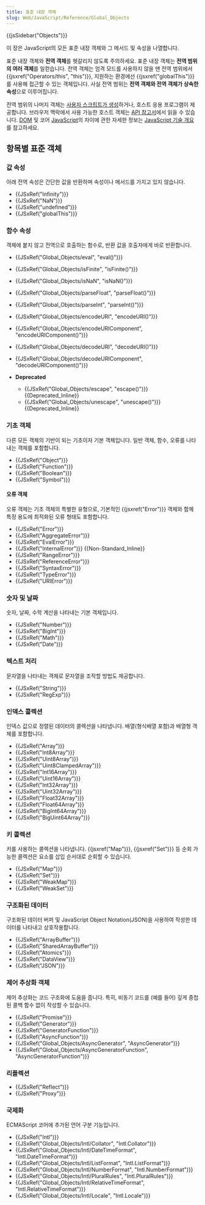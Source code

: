 ```yaml
---
title: 표준 내장 객체
slug: Web/JavaScript/Reference/Global_Objects
---
```


{{jsSidebar("Objects")}}

이 장은 JavaScript의 모든 표준 내장 객체와 그 메서드 및 속성을 나열합니다.

표준 내장 객체와 **전역 객체**를 헷갈리지 않도록 주의하세요. 표준 내장 객체는 **전역 범위의 여러 객체**를 일컫습니다. 전역 객체는 엄격 모드를 사용하지 않을 땐 전역 범위에서 {{jsxref("Operators/this", "this")}}, 지원하는 환경에선 {{jsxref("globalThis")}}를 사용해 접근할 수 있는 객체입니다. 사실 전역 범위는 **전역 객체와 전역 객체가 상속한 속성**으로 이루어집니다.

전역 범위의 나머지 객체는 [사용자 스크립트가 생성](/ko/docs/Web/JavaScript/Guide/Working_with_objects#creating_new_objects)하거나, 호스트 응용 프로그램이 제공합니다. 브라우저 맥락에서 사용 가능한 호스트 객체는 [API 참고서](/ko/docs/Web/API)에서 읽을 수 있습니다. [DOM](/ko/docs/Web/API/Document_Object_Model) 및 코어 [JavaScript](/ko/docs/Web/JavaScript)의 차이에 관한 자세한 정보는 [JavaScript 기술 개요](/ko/docs/Web/JavaScript/Reference/JavaScript_technologies_overview)를 참고하세요.

## 항목별 표준 객체

### 값 속성

아래 전역 속성은 간단한 값을 반환하며 속성이나 메서드를 가지고 있지 않습니다.

- {{JSxRef("Infinity")}}
- {{JSxRef("NaN")}}
- {{JSxRef("undefined")}}
- {{JSxRef("globalThis")}}

### 함수 속성

객체에 붙지 않고 전역으로 호출하는 함수로, 반환 값을 호출자에게 바로 반환합니다.

- {{JSxRef("Global_Objects/eval", "eval()")}}
- {{JSxRef("Global_Objects/isFinite", "isFinite()")}}
- {{JSxRef("Global_Objects/isNaN", "isNaN()")}}
- {{JSxRef("Global_Objects/parseFloat", "parseFloat()")}}
- {{JSxRef("Global_Objects/parseInt", "parseInt()")}}
- {{JSxRef("Global_Objects/encodeURI", "encodeURI()")}}
- {{JSxRef("Global_Objects/encodeURIComponent", "encodeURIComponent()")}}
- {{JSxRef("Global_Objects/decodeURI", "decodeURI()")}}
- {{JSxRef("Global_Objects/decodeURIComponent", "decodeURIComponent()")}}
- **Deprecated**

  - {{JSxRef("Global_Objects/escape", "escape()")}} {{Deprecated_Inline}}
  - {{JSxRef("Global_Objects/unescape", "unescape()")}} {{Deprecated_Inline}}

### 기초 객체

다른 모든 객체의 기반이 되는 기초이자 기본 객체입니다. 일반 객체, 함수, 오류를 나타내는 객체를 포함합니다.

- {{JSxRef("Object")}}
- {{JSxRef("Function")}}
- {{JSxRef("Boolean")}}
- {{JSxRef("Symbol")}}

#### 오류 객체

오류 객체는 기초 객체의 특별한 유형으로, 기본적인 {{jsxref("Error")}} 객체와 함께 특정 용도에 최적화된 오류 형태도 포함합니다.

- {{JSxRef("Error")}}
- {{JSxRef("AggregateError")}}
- {{JSxRef("EvalError")}}
- {{JSxRef("InternalError")}} {{Non-Standard_Inline}}
- {{JSxRef("RangeError")}}
- {{JSxRef("ReferenceError")}}
- {{JSxRef("SyntaxError")}}
- {{JSxRef("TypeError")}}
- {{JSxRef("URIError")}}

### 숫자 및 날짜

숫자, 날짜, 수학 계산을 나타내는 기본 객체입니다.

- {{JSxRef("Number")}}
- {{JSxRef("BigInt")}}
- {{JSxRef("Math")}}
- {{JSxRef("Date")}}

### 텍스트 처리

문자열을 나타내는 객체로 문자열을 조작할 방법도 제공합니다.

- {{JSxRef("String")}}
- {{JSxRef("RegExp")}}

### 인덱스 콜렉션

인덱스 값으로 정렬된 데이터의 콜렉션을 나타냅니다. 배열(형식배열 포함)과 배열형 객체를 포함합니다.

- {{JSxRef("Array")}}
- {{JSxRef("Int8Array")}}
- {{JSxRef("Uint8Array")}}
- {{JSxRef("Uint8ClampedArray")}}
- {{JSxRef("Int16Array")}}
- {{JSxRef("Uint16Array")}}
- {{JSxRef("Int32Array")}}
- {{JSxRef("Uint32Array")}}
- {{JSxRef("Float32Array")}}
- {{JSxRef("Float64Array")}}
- {{JSxRef("BigInt64Array")}}
- {{JSxRef("BigUint64Array")}}

### 키 콜렉션

키를 사용하는 콜렉션을 나타냅니다. {{jsxref("Map")}}, {{jsxref("Set")}} 등 순회 가능한 콜렉션은 요소를 삽입 순서대로 순회할 수 있습니다.

- {{JSxRef("Map")}}
- {{JSxRef("Set")}}
- {{JSxRef("WeakMap")}}
- {{JSxRef("WeakSet")}}

### 구조화된 데이터

구조화된 데이터 버퍼 및 JavaScript Object Notation(JSON)을 사용하여 작성한 데이터를 나타내고 상호작용합니다.

- {{JSxRef("ArrayBuffer")}}
- {{JSxRef("SharedArrayBuffer")}}
- {{JSxRef("Atomics")}}
- {{JSxRef("DataView")}}
- {{JSxRef("JSON")}}

### 제어 추상화 객체

제어 추상화는 코드 구조화에 도움을 줍니다. 특히, 비동기 코드를 (예를 들어) 깊게 중첩된 콜백 함수 없이 작성할 수 있습니다.

- {{JSxRef("Promise")}}
- {{JSxRef("Generator")}}
- {{JSxRef("GeneratorFunction")}}
- {{JSxRef("AsyncFunction")}}
- {{JSxRef("Global_Objects/AsyncGenerator", "AsyncGenerator")}}
- {{JSxRef("Global_Objects/AsyncGeneratorFunction", "AsyncGeneratorFunction")}}

### 리플렉션

- {{JSxRef("Reflect")}}
- {{JSxRef("Proxy")}}

### 국제화

ECMAScript 코어에 추가된 언어 구분 기능입니다.

- {{JSxRef("Intl")}}
- {{JSxRef("Global_Objects/Intl/Collator", "Intl.Collator")}}
- {{JSxRef("Global_Objects/Intl/DateTimeFormat", "Intl.DateTimeFormat")}}
- {{JSxRef("Global_Objects/Intl/ListFormat", "Intl.ListFormat")}}
- {{JSxRef("Global_Objects/Intl/NumberFormat", "Intl.NumberFormat")}}
- {{JSxRef("Global_Objects/Intl/PluralRules", "Intl.PluralRules")}}
- {{JSxRef("Global_Objects/Intl/RelativeTimeFormat", "Intl.RelativeTimeFormat")}}
- {{JSxRef("Global_Objects/Intl/Locale", "Intl.Locale")}}
